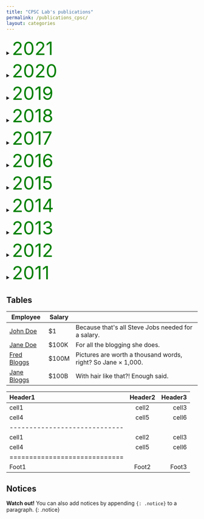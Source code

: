 ```yaml
---
title: "CPSC Lab's publications"
permalink: /publications_cpsc/
layout: categories
---
```




<details><summary><font size="7em" color="green">2021</font></summary><br>This is how you dropdown.</details>
<details><summary><font size="7em" color="green">2020</font></summary><br>This is how you dropdown.</details>
<details><summary><font size="7em" color="green">2019</font></summary><br>This is how you dropdown.</details>
<details><summary><font size="7em" color="green">2018</font></summary><br>This is how you dropdown.</details>
<details><summary><font size="7em" color="green">2017</font></summary><br>This is how you dropdown.</details>
<details><summary><font size="7em" color="green">2016</font></summary><br>This is how you dropdown.</details>
<details><summary><font size="7em" color="green">2015</font></summary><br>This is how you dropdown.</details>
<details><summary><font size="7em" color="green">2014</font></summary><br>This is how you dropdown.</details>
<details><summary><font size="7em" color="green">2013</font></summary><br>This is how you dropdown.</details>
<details><summary><font size="7em" color="green">2012</font></summary><br>This is how you dropdown.</details>
<details><summary><font size="7em" color="green">2011</font></summary><br>This is how you dropdown.</details>




## Tables

| Employee         | Salary |                                                              |
| --------         | ------ | ------------------------------------------------------------ |
| [John Doe](#)    | $1     | Because that's all Steve Jobs needed for a salary.           |
| [Jane Doe](#)    | $100K  | For all the blogging she does.                               |
| [Fred Bloggs](#) | $100M  | Pictures are worth a thousand words, right? So Jane × 1,000. |
| [Jane Bloggs](#) | $100B  | With hair like that?! Enough said.                           |

| Header1 | Header2 | Header3 |
|:--------|:-------:|--------:|
| cell1   | cell2   | cell3   |
| cell4   | cell5   | cell6   |
|-----------------------------|
| cell1   | cell2   | cell3   |
| cell4   | cell5   | cell6   |
|=============================|
| Foot1   | Foot2   | Foot3   |

## Notices

**Watch out!** You can also add notices by appending `{: .notice}` to a paragraph.
{: .notice}
